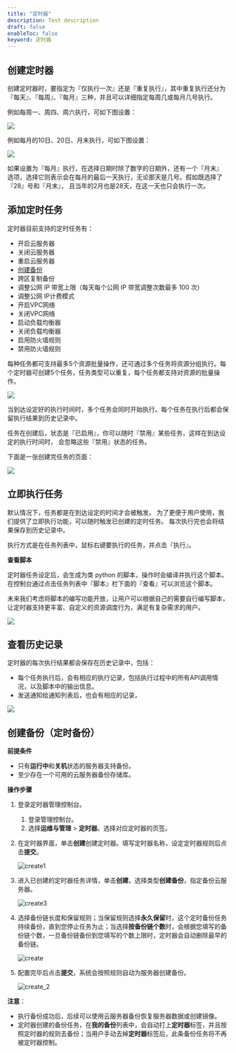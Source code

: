 ```yaml
---
title: "定时器"
description: Test description
draft: false
enableToc: false
keyword: 定时器
---
```



## 创建定时器

创建定时器时，要指定为『仅执行一次』还是『重复执行』，其中重复执行还分为 『每天』、『每周』、『每月』三种，并且可以详细指定每周几或每月几号执行。

例如每周一、周四、周六执行，可如下图设置：

![](../../_images/create-scheduler-weekly.png)

例如每月的10日、20日、月末执行，可如下图设置：

![](../../_images/create-scheduler-monthly.png)

如果设置为『每月』执行，在选择日期时除了数字的日期外，还有一个『月末』 选项，选择它则表示会在每月的最后一天执行，无论那天是几号。假如既选择了『28』号和『月末』， 且当年的2月也是28天，在这一天也只会执行一次。

## 添加定时任务

定时器目前支持的定时任务有：

*   开启云服务器
*   关闭云服务器
*   重启云服务器
*   [创建备份](#创建备份定时备份)
*   跨区复制备份
*   调整公网 IP 带宽上限（每天每个公网 IP 带宽调整次数最多 100 次）
*   调整公网 IP计费模式
*   开启VPC网络
*   关闭VPC网络
*   启动负载均衡器
*   关闭负载均衡器
*   启用防火墙规则
*   禁用防火墙规则

每种任务都可支持最多5个资源批量操作，还可通过多个任务将资源分组执行。每个定时器可创建5个任务，任务类型可以重复，每个任务都支持对资源的批量操作。

![](../../_images/add-scheduler-task.png)

当到达设定好的执行时间时，多个任务会同时开始执行。每个任务在执行后都会保留执行结果到历史记录中。

任务在创建后，状态是『已启用』，你可以随时『禁用』某些任务，这样在到达设定的执行时间时， 会忽略这些『禁用』状态的任务。

下面是一张创建完任务的页面：

![](../../_images/scheduler-detail-page.png)

## 立即执行任务

默认情况下，任务都是在到达设定的时间才会被触发。 为了更便于用户使用，我们提供了立即执行功能，可以随时触发已创建的定时任务。 每次执行完也会将结果保存到历史记录中。

执行方式是在任务列表中，鼠标右键要执行的任务，并点击『执行』。

**查看脚本**

定时器任务设定后，会生成为类 python 的脚本，操作时会编译并执行这个脚本。 在控制台通过点击任务列表中『脚本』栏下面的『查看』可以浏览这个脚本。

未来我们考虑将脚本的编写功能开放，让用户可以根据自己的需要自行编写脚本， 让定时器支持更丰富、自定义的资源调度行为，满足有复杂需求的用户。

![](../../_images/scheduler-task-script.png)

## 查看历史记录

定时器的每次执行结果都会保存在历史记录中，包括：

*   每个任务执行后，会有相应的执行记录，包括执行过程中的所有API调用情况，以及脚本中的输出信息。
*   发送通知给通知列表后，也会有相应的记录，

![](../../_images/scheduler-history.png)

## 创建备份（定时备份）

**前提条件**

- 只有**运行中**和**关机**状态的服务器支持备份。
- 至少存在一个可用的云服务器备份存储库。

**操作步骤**

1. 登录定时器管理控制台。

   1. 登录管理控制台。
   2. 选择**运维与管理** > **定时器**。选择对应定时器的页签。

2. 在定时器界面，单击**创建**创建定时器。填写定时器名称，设定定时器规则后点击**提交**。

   ![create1](../_images/create1.png)

3. 进入已创建的定时器任务详情，单击**创建**，选择类型**创建备份**，指定备份云服务器。

   ![create3](../_images/create3.png)

4. 选择备份链长度和保留规则；当保留规则选择**永久保留**时，这个定时备份任务持续备份，直到您停止任务为止；当选择**按备份链个数**时，会根据您填写的备份链个数，一旦备份链备份到您填写的个数上限时，定时器会自动删除最早的备份链。

   ![create](../_images/create.png)

5. 配置完毕后点击**提交**，系统会按照规则自动为服务器创建备份。

   ![create_2](../_images/create_2.png)

**注意**：

- 执行备份成功后，后续可以使用云服务器备份恢复服务器数据或创建镜像。
- 定时器创建的备份任务，在**我的备份**列表中，会自动打上**定时器**标签，并且按照定时器的规则去备份；当用户手动去掉**定时器**标签后，此条备份任务将不再被定时器控制。